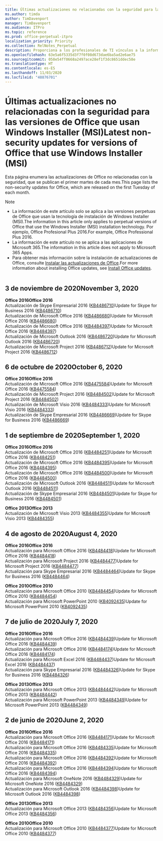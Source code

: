 ```yaml
---
title: Últimas actualizaciones no relacionadas con la seguridad para las versiones de Office que usan Windows Installer (MSI)
ms.author: timda
author: TimDavenport
manager: TimDavenport
ms.audience: ITPro
ms.topic: reference
ms.prod: office-perpetual-itpro
localization_priority: Priority
ms.collection: RelNotes_Perpetual
description: Proporciona a los profesionales de TI vínculos a la información de las últimas actualizaciones no relacionadas con la seguridad de las versiones perpetuas de Office 2016, Office 2013 y Office 2010.
ms.openlocfilehash: 63e5a6f5335d3f7f0f08d673dae6ba5ad2e6ae75
ms.sourcegitcommit: 058e54ff0668a2497ace28ef1f3dc8651ddec58e
ms.translationtype: HT
ms.contentlocale: es-ES
ms.lasthandoff: 11/03/2020
ms.locfileid: "48876701"
---
```

# <a name="latest-non-security-updates-for-versions-of-office-that-use-windows-installer-msi"></a><span data-ttu-id="b2b01-103">Últimas actualizaciones no relacionadas con la seguridad para las versiones de Office que usan Windows Installer (MSI)</span><span class="sxs-lookup"><span data-stu-id="b2b01-103">Latest non-security updates for versions of Office that use Windows Installer (MSI)</span></span>

<span data-ttu-id="b2b01-104">Esta página enumera las actualizaciones de Office no relacionadas con la seguridad, que se publican el primer martes de cada mes.</span><span class="sxs-lookup"><span data-stu-id="b2b01-104">This page lists the non-security updates for Office, which are released on the first Tuesday of each month.</span></span>

> [!NOTE]
> - <span data-ttu-id="b2b01-105">La información de este artículo solo se aplica a las versiones perpetuas de Office que usan la tecnología de instalación de Windows Installer (MSI).</span><span class="sxs-lookup"><span data-stu-id="b2b01-105">The information in this article only applies to perpetual versions of Office that use the Windows Installer (MSI) installation technology.</span></span> <span data-ttu-id="b2b01-106">Por ejemplo, Office Profesional Plus 2016.</span><span class="sxs-lookup"><span data-stu-id="b2b01-106">For example, Office Professional Plus 2016.</span></span>
> - <span data-ttu-id="b2b01-107">La información de este artículo no se aplica a las aplicaciones de Microsoft 365.</span><span class="sxs-lookup"><span data-stu-id="b2b01-107">The information in this article does not apply to Microsoft 365 Apps.</span></span>
> - <span data-ttu-id="b2b01-108">Para obtener más información sobre la instalación de actualizaciones de Office, consulte [Instalar las actualizaciones de Office](https://support.office.com/article/2ab296f3-7f03-43a2-8e50-46de917611c5).</span><span class="sxs-lookup"><span data-stu-id="b2b01-108">For more information about installing Office updates, see [Install Office updates](https://support.office.com/article/2ab296f3-7f03-43a2-8e50-46de917611c5).</span></span>
<br/><br/>

## <a name="november-3-2020"></a><span data-ttu-id="b2b01-109">3 de noviembre de 2020</span><span class="sxs-lookup"><span data-stu-id="b2b01-109">November 3, 2020</span></span>
<span data-ttu-id="b2b01-110">**Office 2016**</span><span class="sxs-lookup"><span data-stu-id="b2b01-110">**Office 2016**</span></span><br/>
<span data-ttu-id="b2b01-111">Actualización de Skype Empresarial 2016 ([KB4486710](https://support.microsoft.com/help/4486710))</span><span class="sxs-lookup"><span data-stu-id="b2b01-111">Update for Skype for Business 2016 ([KB4486710](https://support.microsoft.com/help/4486710))</span></span> <br/>
<span data-ttu-id="b2b01-112">Actualización de Microsoft Office 2016 ([KB4486680](https://support.microsoft.com/help/4486680))</span><span class="sxs-lookup"><span data-stu-id="b2b01-112">Update for Microsoft Office 2016 ([KB4486680](https://support.microsoft.com/help/4486680))</span></span> <br/>
<span data-ttu-id="b2b01-113">Actualización de Microsoft Office 2016 ([KB4484397](https://support.microsoft.com/help/4484397))</span><span class="sxs-lookup"><span data-stu-id="b2b01-113">Update for Microsoft Office 2016 ([KB4484397](https://support.microsoft.com/help/4484397))</span></span> <br/>
<span data-ttu-id="b2b01-114">Actualización de Microsoft Outlook 2016 ([KB4486720](https://support.microsoft.com/help/4486720))</span><span class="sxs-lookup"><span data-stu-id="b2b01-114">Update for Microsoft Outlook 2016 ([KB4486720](https://support.microsoft.com/help/4486720))</span></span> <br/>
<span data-ttu-id="b2b01-115">Actualización de Microsoft Project 2016 ([KB4486712](https://support.microsoft.com/help/4486712))</span><span class="sxs-lookup"><span data-stu-id="b2b01-115">Update for Microsoft Project 2016 ([KB4486712](https://support.microsoft.com/help/4486712))</span></span> <br/>


## <a name="october-6-2020"></a><span data-ttu-id="b2b01-116">6 de octubre de 2020</span><span class="sxs-lookup"><span data-stu-id="b2b01-116">October 6, 2020</span></span>
<span data-ttu-id="b2b01-117">**Office 2016**</span><span class="sxs-lookup"><span data-stu-id="b2b01-117">**Office 2016**</span></span><br/>
<span data-ttu-id="b2b01-118">Actualización de Microsoft Office 2016 ([KB4475584](https://support.microsoft.com/help/4475584))</span><span class="sxs-lookup"><span data-stu-id="b2b01-118">Update for Microsoft Office 2016 ([KB4475584](https://support.microsoft.com/help/4475584))</span></span><br/>
<span data-ttu-id="b2b01-119">Actualización de Microsoft Project 2016 ([KB4484502](https://support.microsoft.com/help/4484502))</span><span class="sxs-lookup"><span data-stu-id="b2b01-119">Update for Microsoft Project 2016 ([KB4484502](https://support.microsoft.com/help/4484502))</span></span><br/>
<span data-ttu-id="b2b01-120">Actualización de Microsoft Visio 2016 ([KB4484333](https://support.microsoft.com/help/4484333))</span><span class="sxs-lookup"><span data-stu-id="b2b01-120">Update for Microsoft Visio 2016 ([KB4484333](https://support.microsoft.com/help/4484333))</span></span><br/>
<span data-ttu-id="b2b01-121">Actualización de Skype Empresarial 2016 ([KB4486669](https://support.microsoft.com/help/4486669))</span><span class="sxs-lookup"><span data-stu-id="b2b01-121">Update for Skype for Business 2016 ([KB4486669](https://support.microsoft.com/help/4486669))</span></span><br/> 

## <a name="september-1-2020"></a><span data-ttu-id="b2b01-122">1 de septiembre de 2020</span><span class="sxs-lookup"><span data-stu-id="b2b01-122">September 1, 2020</span></span>
<span data-ttu-id="b2b01-123">**Office 2016**</span><span class="sxs-lookup"><span data-stu-id="b2b01-123">**Office 2016**</span></span><br/>
<span data-ttu-id="b2b01-124">Actualización de Microsoft Office 2016 ([KB4484251](https://support.microsoft.com/help/4484251))</span><span class="sxs-lookup"><span data-stu-id="b2b01-124">Update for Microsoft Office 2016 ([KB4484251](https://support.microsoft.com/help/4484251))</span></span><br/>
<span data-ttu-id="b2b01-125">Actualización de Microsoft Office 2016 ([KB4484395](https://support.microsoft.com/help/4484395))</span><span class="sxs-lookup"><span data-stu-id="b2b01-125">Update for Microsoft Office 2016 ([KB4484395](https://support.microsoft.com/help/4484395))</span></span><br/> <span data-ttu-id="b2b01-126">Actualización de Microsoft Office 2016 ([KB4484500](https://support.microsoft.com/help/4484500))</span><span class="sxs-lookup"><span data-stu-id="b2b01-126">Update for Microsoft Office 2016 ([KB4484500](https://support.microsoft.com/help/4484500))</span></span> <br/>
<span data-ttu-id="b2b01-127">Actualización de Microsoft Outlook 2016 ([KB4484511](https://support.microsoft.com/help/4484511))</span><span class="sxs-lookup"><span data-stu-id="b2b01-127">Update for Microsoft Outlook 2016 ([KB4484511](https://support.microsoft.com/help/4484511))</span></span> <br/>
<span data-ttu-id="b2b01-128">Actualización de Skype Empresarial 2016 ([KB4484501](https://support.microsoft.com/help/4484501))</span><span class="sxs-lookup"><span data-stu-id="b2b01-128">Update for Skype for Business 2016 ([KB4484501](https://support.microsoft.com/help/4484501))</span></span> <br/>

<span data-ttu-id="b2b01-129">**Office 2013**</span><span class="sxs-lookup"><span data-stu-id="b2b01-129">**Office 2013**</span></span><br/>
<span data-ttu-id="b2b01-130">Actualización de Microsoft Visio 2013 ([KB4484355](https://support.microsoft.com/help/4484355))</span><span class="sxs-lookup"><span data-stu-id="b2b01-130">Update for Microsoft Visio 2013 ([KB4484355](https://support.microsoft.com/help/4484355))</span></span><br/>

## <a name="august-4-2020"></a><span data-ttu-id="b2b01-131">4 de agosto de 2020</span><span class="sxs-lookup"><span data-stu-id="b2b01-131">August 4, 2020</span></span>

<span data-ttu-id="b2b01-132">**Office 2016**</span><span class="sxs-lookup"><span data-stu-id="b2b01-132">**Office 2016**</span></span><br/>
<span data-ttu-id="b2b01-133">Actualización para Microsoft Office 2016 ([KB4484418](https://support.microsoft.com/help/4484418))</span><span class="sxs-lookup"><span data-stu-id="b2b01-133">Update for Microsoft Office 2016 ([KB4484418](https://support.microsoft.com/help/4484418))</span></span><br/> <span data-ttu-id="b2b01-134">Actualización para Microsoft Project 2016 ([KB4484477](https://support.microsoft.com/help/4484477))</span><span class="sxs-lookup"><span data-stu-id="b2b01-134">Update for Microsoft Project 2016 ([KB4484477](https://support.microsoft.com/help/4484477))</span></span><br/>
<span data-ttu-id="b2b01-135">Actualización para Skype Empresarial 2016 ([KB4484464](https://support.microsoft.com/help/4484464))</span><span class="sxs-lookup"><span data-stu-id="b2b01-135">Update for Skype for Business 2016 ([KB4484464](https://support.microsoft.com/help/4484464))</span></span><br/> 

<span data-ttu-id="b2b01-136">**Office 2010**</span><span class="sxs-lookup"><span data-stu-id="b2b01-136">**Office 2010**</span></span><br/>
<span data-ttu-id="b2b01-137">Actualización para Microsoft Office 2010 ([KB4484454](https://support.microsoft.com/help/4484454))</span><span class="sxs-lookup"><span data-stu-id="b2b01-137">Update for Microsoft Office 2010 ([KB4484454](https://support.microsoft.com/help/4484454))</span></span><br/> <span data-ttu-id="b2b01-138">Actualización para Microsoft PowerPoint 2010 ([KB4092435](https://support.microsoft.com/help/4092435))</span><span class="sxs-lookup"><span data-stu-id="b2b01-138">Update for Microsoft PowerPoint 2010 ([KB4092435](https://support.microsoft.com/help/4092435))</span></span><br/> 

## <a name="july-7-2020"></a><span data-ttu-id="b2b01-139">7 de julio de 2020</span><span class="sxs-lookup"><span data-stu-id="b2b01-139">July 7, 2020</span></span>

<span data-ttu-id="b2b01-140">**Office 2016**</span><span class="sxs-lookup"><span data-stu-id="b2b01-140">**Office 2016**</span></span><br/>
<span data-ttu-id="b2b01-141">Actualización para Microsoft Office 2016 ([KB4484439](https://support.microsoft.com/help/4484439))</span><span class="sxs-lookup"><span data-stu-id="b2b01-141">Update for Microsoft Office 2016 ([KB4484439](https://support.microsoft.com/help/4484439))</span></span><br/> <span data-ttu-id="b2b01-142">Actualización para Microsoft Office 2016 ([KB4484174](https://support.microsoft.com/help/4484174))</span><span class="sxs-lookup"><span data-stu-id="b2b01-142">Update for Microsoft Office 2016 ([KB4484174](https://support.microsoft.com/help/4484174))</span></span><br/> <span data-ttu-id="b2b01-143">Actualización para Microsoft Excel 2016 ([KB4484437](https://support.microsoft.com/help/4484437))</span><span class="sxs-lookup"><span data-stu-id="b2b01-143">Update for Microsoft Excel 2016 ([KB4484437](https://support.microsoft.com/help/4484437))</span></span><br/>
<span data-ttu-id="b2b01-144">Actualización para Skype Empresarial 2016 ([KB4484326](https://support.microsoft.com/help/4484326))</span><span class="sxs-lookup"><span data-stu-id="b2b01-144">Update for Skype for Business 2016 ([KB4484326](https://support.microsoft.com/help/4484326))</span></span><br/> 

<span data-ttu-id="b2b01-145">**Office 2013**</span><span class="sxs-lookup"><span data-stu-id="b2b01-145">**Office 2013**</span></span><br/>
<span data-ttu-id="b2b01-146">Actualización para Microsoft Office 2013 ([KB4484442](https://support.microsoft.com/help/4484442))</span><span class="sxs-lookup"><span data-stu-id="b2b01-146">Update for Microsoft Office 2013 ([KB4484442](https://support.microsoft.com/help/4484442))</span></span><br/> <span data-ttu-id="b2b01-147">Actualización para Microsoft PowerPoint 2013 ([KB4484349](https://support.microsoft.com/help/4484349))</span><span class="sxs-lookup"><span data-stu-id="b2b01-147">Update for Microsoft PowerPoint 2013 ([KB4484349](https://support.microsoft.com/help/4484349))</span></span><br/> 


## <a name="june-2-2020"></a><span data-ttu-id="b2b01-148">2 de junio de 2020</span><span class="sxs-lookup"><span data-stu-id="b2b01-148">June 2, 2020</span></span>

<span data-ttu-id="b2b01-149">**Office 2016**</span><span class="sxs-lookup"><span data-stu-id="b2b01-149">**Office 2016**</span></span><br/>
<span data-ttu-id="b2b01-150">Actualización para Microsoft Office 2016 ([KB4484171](https://support.microsoft.com/help/4484171))</span><span class="sxs-lookup"><span data-stu-id="b2b01-150">Update for Microsoft Office 2016 ([KB4484171](https://support.microsoft.com/help/4484171))</span></span><br/> <span data-ttu-id="b2b01-151">Actualización para Microsoft Office 2016 ([KB4484335](https://support.microsoft.com/help/4484335))</span><span class="sxs-lookup"><span data-stu-id="b2b01-151">Update for Microsoft Office 2016 ([KB4484335](https://support.microsoft.com/help/4484335))</span></span><br/> <span data-ttu-id="b2b01-152">Actualización para Microsoft Office 2016 ([KB4484392](https://support.microsoft.com/help/4484392))</span><span class="sxs-lookup"><span data-stu-id="b2b01-152">Update for Microsoft Office 2016 ([KB4484392](https://support.microsoft.com/help/4484392))</span></span><br/> <span data-ttu-id="b2b01-153">Actualización para Microsoft Office 2016 ([KB4484394](https://support.microsoft.com/help/4484394))</span><span class="sxs-lookup"><span data-stu-id="b2b01-153">Update for Microsoft Office 2016 ([KB4484394](https://support.microsoft.com/help/4484394))</span></span><br/> <span data-ttu-id="b2b01-154">Actualización para Microsoft OneNote 2016 ([KB4484329](https://support.microsoft.com/help/4484329))</span><span class="sxs-lookup"><span data-stu-id="b2b01-154">Update for Microsoft OneNote 2016 ([KB4484329](https://support.microsoft.com/help/4484329))</span></span><br/>
<span data-ttu-id="b2b01-155">Actualización para Microsoft Outlook 2016 ([KB4484398](https://support.microsoft.com/help/4484398))</span><span class="sxs-lookup"><span data-stu-id="b2b01-155">Update for Microsoft Outlook 2016 ([KB4484398](https://support.microsoft.com/help/4484398))</span></span><br/> 

<span data-ttu-id="b2b01-156">**Office 2013**</span><span class="sxs-lookup"><span data-stu-id="b2b01-156">**Office 2013**</span></span><br/>
<span data-ttu-id="b2b01-157">Actualización para Microsoft Office 2013 ([KB4484356](https://support.microsoft.com/help/4484356))</span><span class="sxs-lookup"><span data-stu-id="b2b01-157">Update for Microsoft Office 2013 ([KB4484356](https://support.microsoft.com/help/4484356))</span></span><br/> 

<span data-ttu-id="b2b01-158">**Office 2010**</span><span class="sxs-lookup"><span data-stu-id="b2b01-158">**Office 2010**</span></span><br/>
<span data-ttu-id="b2b01-159">Actualización para Microsoft Office 2010 ([KB4484377](https://support.microsoft.com/help/4484377))</span><span class="sxs-lookup"><span data-stu-id="b2b01-159">Update for Microsoft Office 2010 ([KB4484377](https://support.microsoft.com/help/4484377))</span></span><br/> 

 
